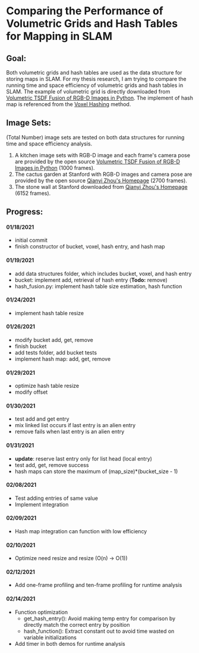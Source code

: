 # Comparing the Performance of Volumetric Grids and Hash Tables for Mapping in SLAM

## Goal: 

Both volumetric grids and hash tables are used as the data structure for storing maps in SLAM. For my thesis research, I am trying to compare the running time and space efficiency of volumetric grids and hash tables in SLAM.
The example of volumetric grid is directly downloaded from [Volumetric TSDF Fusion of RGB-D Images in Python](https://github.com/andyzeng/tsdf-fusion-python). The implement of hash map is referenced from the [Voxel Hashing](https://github.com/niessner/VoxelHashing) method.

## Image Sets:

(Total Number) image sets are tested on both data structures for running time and space efficiency analysis.

1. A kitchen image sets with RGB-D image and each frame's camera pose are provided by the open source [Volumetric TSDF Fusion of RGB-D Images in Python](https://github.com/andyzeng/tsdf-fusion-python) (1000 frames).
2. The cactus garden at Stanford with RGB-D images and camera pose are provided by the open source [Qianyi Zhou's Homepage](http://qianyi.info/scenedata.html) (2700 frames).
3. The stone wall at Stanford downloaded from [Qianyi Zhou's Homepage](http://qianyi.info/scenedata.html) (6152 frames).

## Progress:

#### 01/18/2021 
+ initial commit
+ finish constructor of bucket, voxel, hash entry, and hash map

#### 01/19/2021 
+ add data structures folder, which includes bucket, voxel, and hash entry
+ bucket: implement add, retrieval of hash entry (**Todo:** remove)
+ hash_fusion.py: implement hash table size estimation, hash function

#### 01/24/2021 
+ implement hash table resize

#### 01/26/2021 
+ modify bucket add, get, remove
+ finish bucket
+ add tests folder, add bucket tests
+ implement hash map: add, get, remove

#### 01/29/2021 
+ optimize hash table resize
+ modify offset

#### 01/30/2021
+ test add and get entry
+ mix linked list occurs if last entry is an alien entry
+ remove fails when last entry is an alien entry

#### 01/31/2021
+ **update**: reserve last entry only for list head (local entry)
+ test add, get, remove success
+ hash maps can store the maximum of (map_size)*(bucket_size - 1)

#### 02/08/2021
+ Test adding entries of same value
+ Implement integration

#### 02/09/2021
+ Hash map integration can function with low efficiency

#### 02/10/2021
+ Optimize need resize and resize (O(n) -> O(1))

#### 02/12/2021
+ Add one-frame profiling and ten-frame profiling for runtime analysis

#### 02/14/2021
+ Function optimization
    + get_hash_entry(): Avoid making temp entry for comparison by directly match the correct entry by position
    + hash_function(): Extract constant out to avoid time wasted on variable initializations
+ Add timer in both demos for runtime analysis